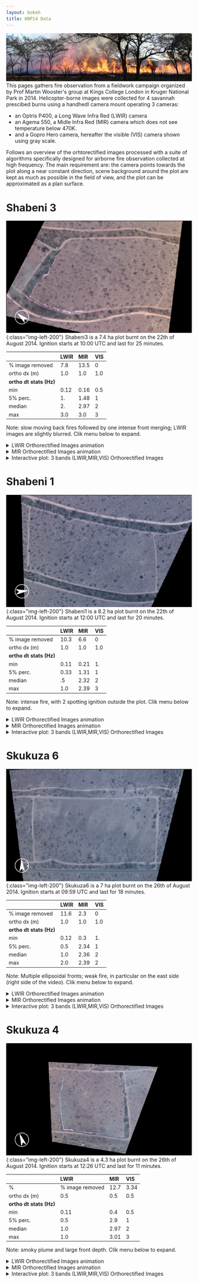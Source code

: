 ```yaml
---
layout: bokeh
title: KNP14 Data
---
```

![knp14](/knp14/data/knpGround.png)
This pages gathers fire observation from a fieldwork campaign organized by Prof Martin Wooster's group at Kings College London in Kruger National Park in 2014. Helicopter-borne images were collected for 4 savannah prescibed burns using a handhedl camera mount operating 3 cameras:
* an Optris P400, a Long Wave Infra Red (LWIR) camera
* an Agema 550, a Midle Infra Red (MIR) camera which does not see temperature below 470K.
* and a Gopro Hero camera, hereafter the visible (VIS) camera shown using gray scale.

Follows an overview of the orhtorectified images processed with a suite of algorithms specifically designed for airborne fire observation collected at high frequency. The main requirement are: the camera points towards the plot along a near constant direction, scene background around the plot are kept as much as possible in the field of view, and the plot can be approximated as a plan surface.

# Shabeni 3
![shabeni3](/knp14/data/sha1/shabeni1_nadirCorrectedView.png "shabeni3"){:class="img-left-200"}
Shabeni3 is a 7.4 ha plot burnt on the 22th of August 2014. Ignition starts at 10:00 UTC and last for 25 minutes.


|<i></i>| LWIR | MIR | VIS
|:---|:---|:---|:---
|% image removed | 7.8 | 13.5 | 0  
|ortho dx (m)| 1.0 | 1.0 | 1.0  |
|**ortho dt stats (Hz)** |   |  |
|min       | 0.12 |  0.16 | 0.5
|5% perc.  |  1.  | 1.48  | 1
|median    | 2.   | 2.97  | 2
|max       | 3.0  | 3.0   | 3


Note: slow moving back fires followed by one intense front merging; LWIR images are slightly blurred. Clik menu below to expand.
<details>
<summary markdown="span" >LWIR Orthorectified Images animation</summary>
<p>
{% include youtubePlayer.html id="hY4e8tNDAHo" label="test"%}
</p>
</details>
<details>
<summary>MIR Orthorectified Images animation</summary>
<p>
{% include youtubePlayer.html id="EMhWOlbSR8I" label="test"%}
</p>
</details>
<details>
<summary>Interactive plot: 3 bands (LWIR,MIR,VIS) Orthorectified Images</summary>
<p>
{%include_relative /data/sha3/knp14sha3.html %}
1 pixel is 1 meter
</p>
</details>

# Shabeni 1
![shabeni1](/knp14/data/sha3/shabeni3_nadirCorrectedView.png "shabeni1"){:class="img-left-200"}
Shabeni1 is a 8.2 ha plot burnt on the 22th of August 2014. Ignition starts at 12:00 UTC and last for 20 minutes.

|<i></i>| LWIR | MIR | VIS
|:---|:---|:---|:---
|% image removed | 10.3 | 6.6 | 0  
|ortho dx (m)| 1.0 | 1.0 | 1.0  |
|**ortho dt stats (Hz)** |   |  |
|min       | 0.11 |  0.21 | 1.
|5% perc.  |  0.33  | 1.31  | 1
|median    | .5   | 2.32  | 2
|max       | 1.0  | 2.39   | 3

Note: intense fire, with 2 spotting ignition outside the plot. Clik menu below to expand.
<details>
<summary>LWIR Orthorectified Images animation</summary>
<p>
{% include youtubePlayer.html id="7Rot3THs5kQ" label="test"%}
</p>
</details>
<details>
<summary>MIR Orthorectified Images animation</summary>
<p>
{% include youtubePlayer.html id="JyUTPKEWHl8" label="test"%}
</p>
</details>
<details>
<summary>Interactive plot: 3 bands (LWIR,MIR,VIS) Orthorectified Images</summary>
<p>
{%include_relative /data/sha1/knp14sha1.html %}
</p>
</details>

# Skukuza 6
![placeholder](/knp14/data/sku6/skukuza6_nadirCorrectedView.png "shabeni1"){:class="img-left-200"}
Skukuza6 is a 7 ha plot burnt on the 26th of August 2014. Ignition starts at 09:59 UTC and last for 18 minutes.

|<i></i>| LWIR | MIR | VIS
|:---|:---|:---|:---
|% image removed | 11.6 | 2.3 | 0  
|ortho dx (m)| 1.0 | 1.0 | 1.0  |
|**ortho dt stats (Hz)** |   |  |
|min       | 0.12 |  0.3 | 1.
|5% perc.  |  0.5  | 2.34  | 1
|median    | 1.0   | 2.36  | 2
|max       | 2.0  | 2.39   | 2

Note: Multiple ellipsoidal fronts; weak fire, in particular on the east side (right side of the video). Clik menu below to expand.
<details>
<summary>LWIR Orthorectified Images animation</summary>
<p>
{% include youtubePlayer.html id="epcBtBXovpY" label="test"%}
</p>
</details>
<details>
<summary>MIR Orthorectified Images animation</summary>
<p>
{% include youtubePlayer.html id="NyFA3f8dr0w" label="test"%}
</p>
</details>
<details>
<summary>Interactive plot: 3 bands (LWIR,MIR,VIS) Orthorectified Images</summary>
<p>
{%include_relative /data/sku6/knp14sku6.html %}
</p>
</details>

# Skukuza 4
![placeholder](/knp14/data/sku4/skukuza4_nadirCorrectedView.png "shabeni1"){:class="img-left-200"}
Skukuza4 is a 4.3 ha plot burnt on the 26th of August 2014. Ignition starts at 12:26 UTC and last for 11 minutes.

|<i></i>| LWIR | MIR | VIS
|:---|:---|:---|:---
|%|% image removed | 12.7 | 3.34 | 0  
|ortho dx (m)| 0.5 | 0.5 | 0.5  |
|**ortho dt stats (Hz)** |   |  |
|min       | 0.11 |  0.4 | 0.5
|5% perc.  |  0.5  | 2.9  | 1
|median    | 1.0   | 2.97  | 2
|max       | 1.0  | 3.01   | 3

Note: smoky plume and large front depth. Clik menu below to expand.
<details>
<summary>LWIR Orthorectified Images animation</summary>
<p>
{% include youtubePlayer.html id="CjLQb-G5ydQ" label="test"%}
</p>
</details>
<details>
<summary>MIR Orthorectified Images animation</summary>
<p>
{% include youtubePlayer.html id="YS0Tas54M8Q" label="test"%}
</p>
</details>
<details>
<summary>Interactive plot: 3 bands (LWIR,MIR,VIS) Orthorectified Images</summary>
<p>
{%include_relative /data/sku4/knp14sku4.html %}
</p>
</details>
